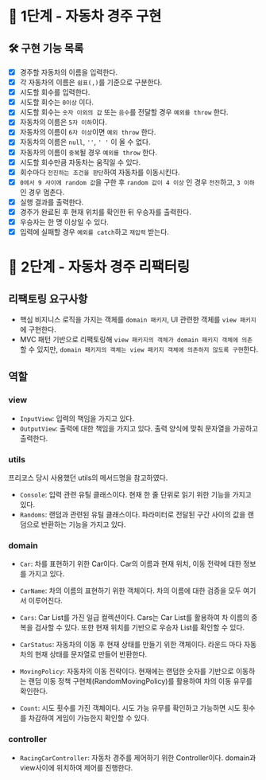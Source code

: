 # 🚀 1단계 - 자동차 경주 구현

## 🛠 구현 기능 목록

* [x] 경주할 자동차의 이름을 입력한다.
* [x] 각 자동차의 이름은 `쉼표(,)`를 기준으로 구분한다.
* [x] 시도할 회수를 입력한다.
* [x] 시도할 회수는 `0이상` 이다.
* [x] 시도할 회수는 `숫자 이외의 값` 또는 `음수`를 전달할 경우 `예외를 throw` 한다.
* [x] 자동차의 이름은 `5자 이하`이다.
* [x] 자동차의 이름이 `6자 이상`이면 `예외 throw` 한다.
* [x] 자동차의 이름은 `null`, `''`, `' '` 이 올 수 없다.
* [x] 자동차의 이름이 `중복`될 경우 `예외를 throw` 한다.
* [x] 시도할 회수만큼 자동차는 움직일 수 있다.
* [x] 회수마다 `전진하는 조건을 판단`하여 자동차를 이동시킨다.
* [x] `0에서 9 사이에 random 값`을 구한 후 `random 값이 4 이상` 인 경우 `전진`하고, `3 이하`인 경우 멈춘다.
* [x] 실행 결과를 출력한다.
* [x] 경주가 완료된 후 현재 위치를 확인한 뒤 우승자를 출력한다.
* [x] 우승자는 한 명 이상일 수 있다.
* [x] 입력에 실패할 경우 `예외를 catch`하고 `재입력` 받는다.

# 🚀 2단계 - 자동차 경주 리팩터링

## 리팩토링 요구사항

* 핵심 비지니스 로직을 가지는 객체를 `domain 패키지`, UI 관련한 객체를 `view 패키지`에 구현한다.
* MVC 패턴 기반으로 리팩토링해 `view 패키지의 객체가 domain 패키지 객체에 의존`할 수 있지만, `domain 패키지의 객체는 view 패키지 객체에 의존하지 않도록 구현`한다.

## 역할

### view
* `InputView`: 입력의 책임을 가지고 있다. 
* `OutputView`: 출력에 대한 책임을 가지고 있다. 출력 양식에 맞춰 문자열을 가공하고 출력한다.

### utils
프리코스 당시 사용했던 utils의 메서드명을 참고하였다.
* `Console`: 입력 관련 유틸 클래스이다. 현재 한 줄 단위로 읽기 위한 기능을 가지고 있다.
* `Randoms`: 랜덤과 관련된 유틸 클래스이다. 파라미터로 전달된 구간 사이의 값을 랜덤으로 반환하는 기능을 가지고 있다.

### domain
* `Car`: 차를 표현하기 위한 Car이다. Car의 이름과 현재 위치, 이동 전략에 대한 정보를 가지고 있다. 
* `CarName`: 차의 이름의 표현하기 위한 객체이다. 차의 이름에 대한 검증을 모두 여기서 이루어진다.
* `Cars`: Car List를 가진 일급 컬렉션이다. Cars는 Car List를 활용하여 차 이름의 중복을 검사할 수 있다. 또한 현재 위치를 기반으로 우승자 List를 확인할 수 있다.
* `CarStatus`: 자동차의 이동 후 현재 상태를 만들기 위한 객체이다. 라운드 마다 자동차의 현재 상태를 문자열로 만들어 반환한다.

* `MovingPolicy`: 자동차의 이동 전략이다. 현재에는 랜덤한 숫자를 기반으로 이동하는 랜덤 이동 정책 구현체(RandomMovingPolicy)를 활용하여 차의 이동 유무를 확인한다.

* `Count`: 시도 횟수를 가진 객체이다. 시도 가능 유무를 확인하고 가능하면 시도 횟수를 차감하여 게임이 가능한지 확인할 수 있다.

### controller
* `RacingCarController`: 자동차 경주를 제어하기 위한 Controller이다. domain과 view사이에 위치하여 제어를 진행한다.
